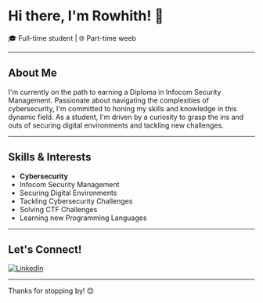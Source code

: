 # Hi there, I'm Rowhith! 👋

🎓 Full-time student | 🌐 Part-time weeb

---

## About Me

I'm currently on the path to earning a Diploma in Infocom Security Management. Passionate about navigating the complexities of cybersecurity, I'm committed to honing my skills and knowledge in this dynamic field. As a student, I'm driven by a curiosity to grasp the ins and outs of securing digital environments and tackling new challenges.

---

## Skills & Interests

- **Cybersecurity**
- Infocom Security Management
- Securing Digital Environments
- Tackling Cybersecurity Challenges
- Solving CTF Challenges
- Learning new Programming Languages

---

## Let's Connect!

[![LinkedIn](https://img.shields.io/badge/LinkedIn-Rowhith-blue?style=flat&logo=linkedin)](https://www.linkedin.com/in/km-rowhith/)

---

Thanks for stopping by! 😊

